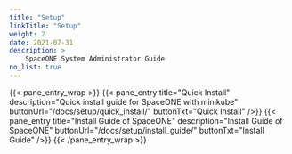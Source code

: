 ```yaml
---
title: "Setup"
linkTitle: "Setup"
weight: 2
date: 2021-07-31
description: >
    SpaceONE System Administrator Guide
no_list: true
---
```

{{< pane_entry_wrap >}}
{{< pane_entry title="Quick Install" description="Quick install guide for SpaceONE with minikube" buttonUrl="/docs/setup/quick_install/" buttonTxt="Quick Install" />}}
{{< pane_entry title="Install Guide of SpaceONE" description="Install Guide of SpaceONE" buttonUrl="/docs/setup/install_guide/" buttonTxt="Install Guide" />}}
{{< /pane_entry_wrap >}}